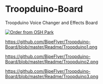 # Troopduino-Board
Troopduino Voice Changer and Effects Board

<a href="https://oshpark.com/shared_projects/eVuWWTMU"><img src="https://oshpark.com/assets/badge-5b7ec47045b78aef6eb9d83b3bac6b1920de805e9a0c227658eac6e19a045b9c.png" alt="Order from OSH Park"></img></a>

https://github.com/BipeFlyer/Troopduino-Board/blob/master/Readme/Troopduino1.png

https://github.com/BipeFlyer/Troopduino-Board/blob/master/Readme/Troopduino2.png

https://github.com/BipeFlyer/Troopduino-Board/blob/master/Readme/Troopduino3.png
